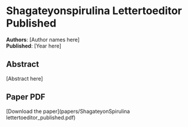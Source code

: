 # Shagateyonspirulina Lettertoeditor Published

**Authors**: [Author names here]  
**Published**: [Year here]

## Abstract

[Abstract here]

## Paper PDF

[Download the paper](papers/ShagateyonSpirulina lettertoeditor_published.pdf)
